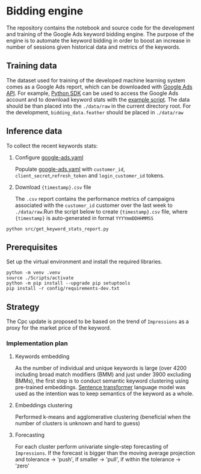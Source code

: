 # Bidding engine

The repository contains the notebook and source code for the development and training of the Google Ads keyword bidding engine. The purpose of the engine is to automate the keyword bidding in order to boost an increase in number of sessions given historical data and metrics of the keywords.

## Training data

The dataset used for training of the developed machine learning system comes as a Google Ads report, which can be downloaded with [Google Ads API](https://developers.google.com/google-ads/api/docs/reporting/overview). For example, [Python SDK](https://developers.google.com/google-ads/api/docs/client-libs/python) can be used to access the Google Ads account and to download keyword stats with the [example script](https://github.com/googleads/google-ads-python/blob/main/examples/reporting/get_keyword_stats.py). The data should be than placed into the `./data/raw` in the current directory root. For the development, `bidding_data.feather` should be placed in `./data/raw`

## Inference data

To collect the recent keywords stats:

1. Configure [google-ads.yaml](configs/google-ads.yaml)

    Populate [google-ads.yaml](configs/google-ads.yaml) with `customer_id`, `client_secret`,`refresh_token` and `login_customer_id` tokens.

2. Download `{timestamp}.csv` file

    The `.csv` report contains the performance metrics of campaigns associated with the `customer_id` customer over the last week to `./data/raw`.Run the script below to create `{timestamp}.csv` file, where `{timestamp}` is auto-generated in format `YYYYmmDDHHMMSS`

```
python src/get_keyword_stats_report.py
```

## Prerequisites

Set up the virtual environment and install the required libraries.

```
python -m venv .venv
source ./Scripts/activate
python -m pip install --upgrade pip setuptools
pip install -r config/requirements-dev.txt
```

## Strategy

The Cpc update is proposed to be based on the trend of `Impressions` as a proxy for the market price of the keyword.

### Implementation plan

1. Keywords embedding

    As the number of individual and unique keywords is large (over 4200 including broad match modifiers (BMM) and just under 3900 excluding BMMs), the first step is to conduct semantic keyword clustering using pre-trained embeddings. [Sentence transformer](https://huggingface.co/sentence-transformers/all-MiniLM-L6-v1) language model was used as the intention was to keep semantics of the keyword as a whole.

2. Embeddings clustering

    Performed k-means and agglomerative clustering (beneficial when the number of clusters is unknown and hard to guess)

3. Forecasting

    For each cluster perform univariate single-step forecasting of `Impressions`. If the forecast is bigger than the moving average projection and tolerance -> 'push', if smaller -> 'pull', if within the tolerance -> 'zero'
